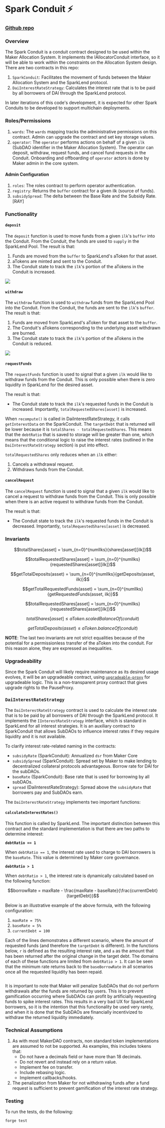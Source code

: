 # Spark Conduit ⚡

### [Github repo](https://github.com/marsfoundation/spark-conduits)

### Overview

The Spark Conduit is a conduit contract designed to be used within the Maker Allocation System. It implements the IAllocatorConduit interface, so it will be able to work within the constraints on the Allocation System design. There are two contracts in this repo:

1. `SparkConduit`: Facilitates the movement of funds between the Maker Allocation System and the SparkLend protocol.
2. `DaiInterestRateStrategy`: Calculates the interest rate that is to be paid by all borrowers of DAI through the SparkLend protocol.

In later iterations of this code's development, it is expected for other Spark Conduits to be developed to support multichain deployments.

### Roles/Permissions

1. `wards`: The `wards` mapping tracks the administrative permissions on this contract. Admin can upgrade the contract and set key storage values.
2. `operator`: The `operator` performs actions on behalf of a given `ilk` (SubDAO identifier in the Maker Allocation System). The operator can deposit, withdraw, request funds, and cancel fund requests in the Conduit. Onboarding and offboarding of `operator` actors is done by Maker admin in the core system.

#### Admin Configuration

1. `roles`: The roles contract to perform operator authentication.
2. `registry`: Returns the `buffer` contract for a given ilk (source of funds).
3. `subsidySpread`: The delta between the Base Rate and the Subsidy Rate. \[RAY]

### Functionality

#### `deposit`

The `deposit` function is used to move funds from a given `ilk`'s `buffer` into the Conduit. From the Conduit, the funds are used to `supply` in the SparkLend Pool. The result is that:

1. Funds are moved from the `buffer` to SparkLend's aToken for that asset.
2. aTokens are minted and sent to the Conduit.
3. The Conduit state to track the `ilk`'s portion of the aTokens in the Conduit is increased.

![](https://github.com/marsfoundation/spark-conduits/assets/44272939/2a7cf453-3a7b-4d04-a0cd-d390cfeb8ec2)

#### `withdraw`

The `withdraw` function is used to `withdraw` funds from the SparkLend Pool into the Conduit. From the Conduit, the funds are sent to the `ilk`'s `buffer`. The result is that:

1. Funds are moved from SparkLend's aToken for that asset to the `buffer`.
2. The Conduit's aTokens corresponding to the underlying asset withdrawn are burned.
3. The Conduit state to track the `ilk`'s portion of the aTokens in the Conduit is reduced.

![](https://github.com/marsfoundation/spark-conduits/assets/44272939/a55a7a74-1cc3-41ad-9f39-94f30a7a7ab5)

#### `requestFunds`

The `requestFunds` function is used to signal that a given `ilk` would like to withdraw funds from the Conduit. This is only possible when there is zero liquidity in SparkLend for the desired asset.

The result is that:

* The Conduit state to track the `ilk`'s requested funds in the Conduit is increased. Importantly, `totalRequestedShares[asset]` is increased.

When `recompute()` is called in DaiInterestRateStrategy, it calls `getInterestData` on the SparkConduit. The `targetDebt` that is returned will be lower because it is `totalShares - totalRequestedShares`. This means that the `debtRatio` that is saved to storage will be greater than one, which means that the conditional logic to raise the interest rates (outlined in the `DaiInterestRateStrategy` section) is put into effect.

`totalRequestedShares` only reduces when an `ilk` either:

1. Cancels a withdrawal request.
2. Withdraws funds from the Conduit.

#### `cancelRequest`

The `cancelRequest` function is used to signal that a given `ilk` would like to cancel a request to withdraw funds from the Conduit. This is only possible when there is an active request to withdraw funds from the Conduit.

The result is that:

* The Conduit state to track the `ilk`'s requested funds in the Conduit is decreased. Importantly, `totalRequestedShares[asset]` is decreased.

### Invariants

$$totalShares[asset] = \sum_{n=0}^{numIlks}{shares[asset][ilk]}$$

$$totalRequestedShares[asset] = \sum_{n=0}^{numIlks}{requestedShares[asset][ilk]}$$

$$getTotalDeposits(asset) = \sum_{n=0}^{numIlks}{getDeposits(asset, ilk)}$$

$$getTotalRequestedFunds(asset) = \sum_{n=0}^{numIlks}{getRequestedFunds(asset, ilk)}$$

$$totalRequestedShares[asset] = \sum_{n=0}^{numIlks}{requestedShares[asset][ilk]}$$

$$totalShares[asset] \le aToken.scaledBalanceOf(conduit)$$

$$getTotalDeposits(asset) \le aToken.balanceOf(conduit)$$

**NOTE**: The last two invariants are not strict equalities because of the potential for a permissionless transfer of the aToken into the conduit. For this reason alone, they are expressed as inequalities.

### Upgradeability

Since the Spark Conduit will likely require maintenance as its desired usage evolves, it will be an upgradeable contract, using [`upgradeable-proxy`](https://github.com/marsfoundation/upgradeable-proxy) for upgradeable logic. This is a non-transparent proxy contract that gives upgrade rights to the PauseProxy.

### `DaiInterestRateStrategy`

The `DaiInterestRateStrategy` contract is used to calculate the interest rate that is to be paid by all borrowers of DAI through the SparkLend protocol. It implements the `IInterestRateStrategy` interface, which is standard in SparkLend for all interest strategies. It is an auxiliary contract to SparkConduit that allows SubDAOs to influence interest rates if they require liquidity and it is not available.

To clarify interest rate-related naming in the contracts:

* `subsidyRate` (SparkConduit): Annualized `dsr` from Maker Core
* `subsidySpread` (SparkConduit): Spread set by Maker to make lending to decentralized collateral protocols advantageous. Borrow rate for DAI for the subDAOs.
* `baseRate` (SparkConduit): Base rate that is used for borrowing by all subDAOs.
* `spread` (DaiInterestRateStrategy): Spread above the `subsidyRate` that borrowers pay and SubDAOs earn.

The `DaiInterestRateStrategy` implements two important functions:

#### `calculateInterestRates()`

This function is called by SparkLend. The important distinction between this contract and the standard implementation is that there are two paths to determine interest:

**`debtRatio == 1`**

When `debtRatio == 1`, the interest rate used to charge to DAI borrowers is the `baseRate`. This value is determined by Maker core governance.

**`debtRatio > 1`**

When `debtRatio > 1`, the interest rate is dynamically calculated based on the following function:

$$borrowRate = maxRate - \frac{maxRate - baseRate}{\frac{currentDebt}{targetDebt}}$$

Below is an illustrative example of the above formula, with the following configuration:

1. `maxRate = 75%`
2. `baseRate = 5%`
3. `currentDebt = 100`

Each of the lines demonstrates a different scenario, where the amount of requested funds (and therefore the `targetDebt` is different). In the functions below, `r` is defined as the resulting interest rate, and `a` as the amount that has been returned after the original change in the target debt. The domains of each of these functions are limited from `debtRatio > 1`. It can be seen that the minimum rate returns back to the `baseBorrowRate` in all scenarios once all the requested liquidity has been repaid.

<figure><img src="https://github.com/marsfoundation/spark-conduits/assets/44272939/b383163d-c8ab-40dc-89ce-41464a7e4cc6" alt=""><figcaption></figcaption></figure>

It is important to note that Maker will penalize SubDAOs that do not perform withdrawals after the funds are returned by users. This is to prevent gamification occurring where SubDAOs can profit by artificially requesting funds to spike interest rates. This results in a very bad UX for SparkLend borrowers, so it is the intention that this functionality be used very rarely, and when it is done that the SubDAOs are financially incentivized to withdraw the returned liquidity immediately.

### Technical Assumptions

1. As with most MakerDAO contracts, non standard token implementations are assumed to not be supported. As examples, this includes tokens that:
   * Do not have a decimals field or have more than 18 decimals.
   * Do not revert and instead rely on a return value.
   * Implement fee on transfer.
   * Include rebasing logic.
   * Implement callbacks/hooks.
2. The penalization from Maker for not withdrawing funds after a fund request is sufficient to prevent gamification of the interest rate strategy.

### Testing

To run the tests, do the following:

```
forge test
```
